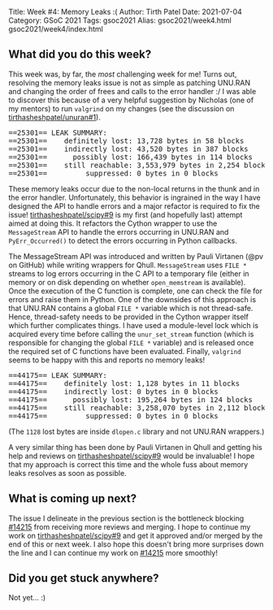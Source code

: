 Title: Week #4: Memory Leaks :(
Author: Tirth Patel
Date: 2021-07-04
Category: GSoC 2021
Tags: gsoc2021
Alias: gsoc2021/week4.html gsoc2021/week4/index.html

<h2>What did you do this week?</h2>

<p>This week was, by far, the <i>most</i> challenging week for me! Turns out, resolving the memory leaks issue is not as simple as patching UNU.RAN and changing the order of frees and calls to the error handler :/ I was able to discover this because of a very helpful suggestion by Nicholas (one of my mentors) to run <code>valgrind</code> on my changes (see the discussion on <a href="https://github.com/tirthasheshpatel/unuran/pull/1">tirthasheshpatel/unuran#1</a>).</p>

<pre>==25301== LEAK SUMMARY:
==25301==    definitely lost: 13,728 bytes in 58 blocks
==25301==    indirectly lost: 43,520 bytes in 387 blocks
==25301==      possibly lost: 166,439 bytes in 114 blocks
==25301==    still reachable: 3,553,979 bytes in 2,254 blocks
==25301==         suppressed: 0 bytes in 0 blocks
</pre>

<p>These memory leaks occur due to the non-local returns in the thunk and in the error handler. Unfortunately, this behavior is ingrained in the way I have designed the API to handle errors and a major refactor is required to fix the issue! <a href="https://github.com/tirthasheshpatel/scipy/pull/9">tirthasheshpatel/scipy#9</a> is my first (and hopefully last) attempt aimed at doing this. It refactors the Cython wrapper to use the <code>MessageStream</code> API to handle the errors occurring in UNU.RAN and <code>PyErr_Occurred()</code> to detect the errors occurring in Python callbacks.</p>

<p>The MessageStream API was introduced and written by Pauli Virtanen (@pv on GitHub) while writing wrappers for Qhull. <code>MessageStream</code> uses <code>FILE *</code> streams to log errors occurring in the C API to a temporary file (either in memory or on disk depending on whether <code>open_memstream</code> is available). Once the execution of the C function is complete, one can check the file for errors and raise them in Python. One of the downsides of this approach is that UNU.RAN contains a global <code>FILE *</code> variable which is not thread-safe. Hence, thread-safety needs to be provided in the Cython wrapper itself which further complicates things. I have used a module-level lock which is acquired every time before calling the <code>unur_set_stream</code> function (which is responsible for changing the global <code>FILE *</code> variable) and is released once the required set of C functions have been evaluated. Finally, <code>valgrind</code> seems to be happy with this and reports no memory leaks!</p>

<pre>==44175== LEAK SUMMARY:
==44175==    definitely lost: 1,128 bytes in 11 blocks
==44175==    indirectly lost: 0 bytes in 0 blocks
==44175==      possibly lost: 195,264 bytes in 124 blocks
==44175==    still reachable: 3,258,070 bytes in 2,112 blocks
==44175==         suppressed: 0 bytes in 0 blocks
</pre>

<p>(The <code>1128</code> lost bytes are inside <code>dlopen.c</code> library and not UNU.RAN wrappers.)</p>

<p>A very similar thing has been done by Pauli Virtanen in Qhull and getting his help and reviews on <a href="https://github.com/tirthasheshpatel/scipy/pull/9">tirthasheshpatel/scipy#9</a> would be invaluable! I hope that my approach is correct this time and the whole fuss about memory leaks resolves as soon as possible.</p>

<h2>What is coming up next?</h2>

The issue I delineate in the previous section is the bottleneck blocking <a href="https://github.com/scipy/scipy/pull/14215">#14215</a> from receiving more reviews and merging. I hope to continue my work on <a href="https://github.com/tirthasheshpatel/scipy/pull/9">tirthasheshpatel/scipy#9</a> and get it approved and/or merged by the end of this or next week. I also hope this doesn't bring more surprises down the line and I can continue my work on <a href="https://github.com/scipy/scipy/pull/14215">#14215</a> more smoothly!

<h2>Did you get stuck anywhere?</h2>

Not yet... :)

